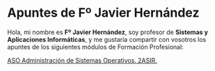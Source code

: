 # Apuntes de Fº Javier Hernández

Hola, mi nombre es **Fº Javier Hernández**, soy profesor de **Sistemas y Aplicaciones Informáticas**, y me gustaría compartir con vosotros los apuntes de los siguientes módulos de Formación Profesional:

[ASO Administración de Sistemas Operativos. 2ASIR. ](https://fjavier-hernandez.github.io/aso/)
